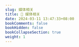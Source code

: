 ```yaml
---
slug: 媒体相关
title: 💼 媒体相关
date: 2024-03-11 13:47:33+08:00
bookComments: false
bookHidden: false
bookCollapseSection: true
weight: 1
---
```

